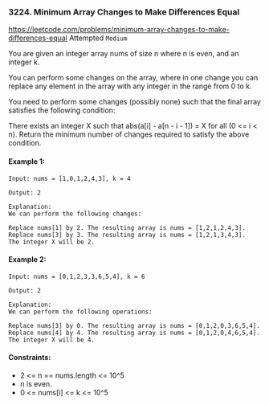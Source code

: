 ### 3224. Minimum Array Changes to Make Differences Equal
https://leetcode.com/problems/minimum-array-changes-to-make-differences-equal
Attempted
`Medium`

You are given an integer array nums of size n where n is even, and an integer k.

You can perform some changes on the array, where in one change you can replace any element in the array with any integer in the range from 0 to k.

You need to perform some changes (possibly none) such that the final array satisfies the following condition:

There exists an integer X such that abs(a[i] - a[n - i - 1]) = X for all (0 <= i < n).
Return the minimum number of changes required to satisfy the above condition.

 

#### Example 1:
```
Input: nums = [1,0,1,2,4,3], k = 4

Output: 2

Explanation:
We can perform the following changes:

Replace nums[1] by 2. The resulting array is nums = [1,2,1,2,4,3].
Replace nums[3] by 3. The resulting array is nums = [1,2,1,3,4,3].
The integer X will be 2.
```
#### Example 2:
```
Input: nums = [0,1,2,3,3,6,5,4], k = 6

Output: 2

Explanation:
We can perform the following operations:

Replace nums[3] by 0. The resulting array is nums = [0,1,2,0,3,6,5,4].
Replace nums[4] by 4. The resulting array is nums = [0,1,2,0,4,6,5,4].
The integer X will be 4.
```

#### Constraints:

* 2 <= n == nums.length <= 10^5
* n is even.
* 0 <= nums[i] <= k <= 10^5